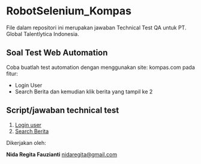 # RobotSelenium_Kompas

File dalam repositori ini merupakan jawaban Technical Test QA untuk PT. Global Talentlytica Indonesia.

## Soal Test Web Automation

Coba buatlah test automation dengan menggunakan site: kompas.com pada fitur:

- Login User
- Search Berita dan kemudian klik berita yang tampil ke 2

## Script/jawaban technical test

1. [Login user](https://github.com/nidarf/RobotSelenium_Kompas/blob/main/login.robot)
2. [Search Berita](https://github.com/nidarf/RobotSelenium_Kompas/blob/main/searchtest.robot)

Dikerjakan oleh:

**Nida Regita Fauzianti**
nidaregita@gmail.com
